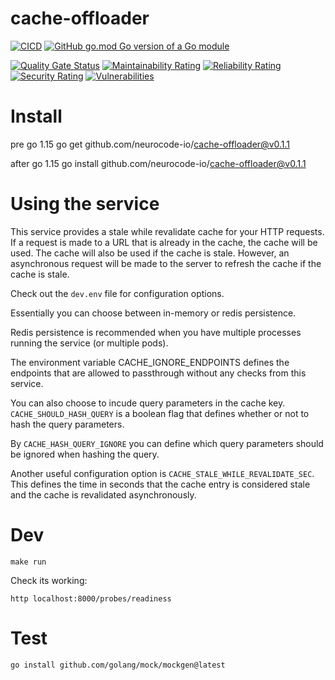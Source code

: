 # cache-offloader
[![CICD](https://github.com/neurocode-io/cache-offloader/actions/workflows/main.yml/badge.svg)](https://github.com/neurocode-io/cache-offloader/actions/workflows/main.yml)
[![GitHub go.mod Go version of a Go module](https://img.shields.io/github/go-mod/go-version/gomods/athens.svg)](https://github.com/gomods/athens)


[![Quality Gate Status](https://sonarcloud.io/api/project_badges/measure?project=neurocode-io_cache-offloader&metric=alert_status)](https://sonarcloud.io/dashboard?id=neurocode-io_cache-offloader)
[![Maintainability Rating](https://sonarcloud.io/api/project_badges/measure?project=neurocode-io_cache-offloader&metric=sqale_rating)](https://sonarcloud.io/dashboard?id=neurocode-io_cache-offloader)
[![Reliability Rating](https://sonarcloud.io/api/project_badges/measure?project=neurocode-io_cache-offloader&metric=reliability_rating)](https://sonarcloud.io/dashboard?id=neurocode-io_cache-offloader)
[![Security Rating](https://sonarcloud.io/api/project_badges/measure?project=neurocode-io_cache-offloader&metric=security_rating)](https://sonarcloud.io/dashboard?id=neurocode-io_cache-offloader)
[![Vulnerabilities](https://sonarcloud.io/api/project_badges/measure?project=neurocode-io_cache-offloader&metric=vulnerabilities)](https://sonarcloud.io/dashboard?id=neurocode-io_cache-offloader)


# Install

pre go 1.15
go get github.com/neurocode-io/cache-offloader@v0.1.1

after go 1.15
go install github.com/neurocode-io/cache-offloader@v0.1.1


# Using the service

This service provides a stale while revalidate cache for your HTTP requests. If a request is made to a URL that is already in the cache, the cache will be used. The cache will also be used if the cache is stale. However, an asynchronous request will be made to the server to refresh the cache if the cache is stale.

Check out the `dev.env` file for configuration options.

Essentially you can choose between in-memory or redis persistence. 

Redis persistence is recommended when you have multiple processes running the service (or multiple pods).


The environment variable CACHE_IGNORE_ENDPOINTS defines the endpoints that are allowed to passthrough without any checks from this service.

You can also choose to incude query parameters in the cache key. `CACHE_SHOULD_HASH_QUERY` is a boolean flag that defines whether or not to hash the query parameters. 

By `CACHE_HASH_QUERY_IGNORE` you can define which query parameters should be ignored when hashing the query.

Another useful configuration option is `CACHE_STALE_WHILE_REVALIDATE_SEC`. This defines the time in seconds that the cache entry is considered stale and the cache is revalidated asynchronously.


# Dev

```
make run
```

Check its working:

```
http localhost:8000/probes/readiness
```

# Test

```
go install github.com/golang/mock/mockgen@latest
```
